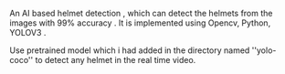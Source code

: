 An AI based helmet detection , which can detect the helmets from the images with 99% accuracy . It is implemented using Opencv, Python, YOLOV3 .

Use pretrained model which i had added in the directory named ''yolo-coco'' to detect any helmet in the real time video.


